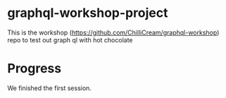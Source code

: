 # graphql-workshop-project
This is the workshop (https://github.com/ChilliCream/graphql-workshop) repo to test out graph ql with hot chocolate

# Progress
We finished the first session.